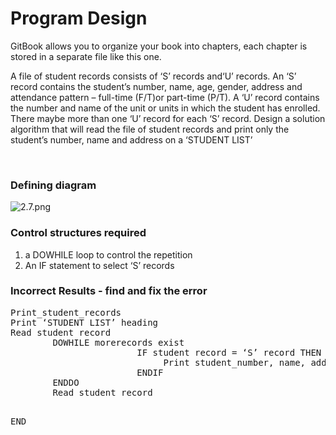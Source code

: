 # Program Design

GitBook allows you to organize your book into chapters, each chapter is stored in a separate file like this one.
<p>A file of student records consists of &lsquo;S&rsquo; records and&lsquo;U&rsquo; records. An &lsquo;S&rsquo; record contains&nbsp;the student&rsquo;s number, name, age, gender, address and attendance pattern &ndash; full-time&nbsp;(F/T)or part-time (P/T). A &lsquo;U&rsquo; record contains the number and name of the unit or units&nbsp;in which the student has enrolled. There maybe more than one &lsquo;U&rsquo; record for each &lsquo;S&rsquo;&nbsp;record. Design a solution algorithm that will read the file of student records and print only the student&rsquo;s number, name and address on a &lsquo;STUDENT LIST&rsquo;</p>
<p>&nbsp;</p>
<h3>Defining diagram</h3>
<p><img src="/courses/970783/files/37085706/preview" alt="2.7.png" data-api-endpoint="https://canvas.instructure.com/api/v1/courses/970783/files/37085706" data-api-returntype="File" /></p>
<h3>Control structures required</h3>
<ol>
<li>a DOWHILE loop to control the repetition</li>
<li>An IF statement to select &lsquo;S&rsquo; records</li>
</ol>
<h3>Incorrect Results - find and fix the error</h3>
<pre>Print_student_records
Print &lsquo;STUDENT LIST&rsquo; heading
Read student record
        DOWHILE morerecords exist
                        IF student record = &lsquo;S&rsquo; record THEN
                             Print student_number, name, address
                        ENDIF
        ENDDO
        Read student record

END
</pre>
<p>&nbsp;</p>